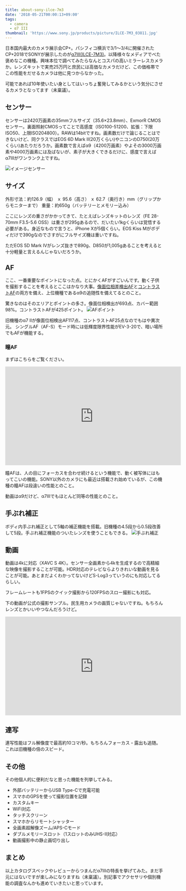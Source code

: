 ```yaml
---
title: about-sony-ilce-7m3
date: '2018-05-21T00:00:13+09:00'
tags:
  - camera
  - α7 III
thumbnail: 'https://www.sony.jp/products/picture/ILCE-7M3_03811.jpg'
---
```

日本国内最大のカメラ展示会CP+。パシフィコ横浜で3/1～3/4に開催されたCP+2018でSONYが展示したのが[α7III(ILCE-7M3)](https://www.sony.jp/ichigan/products/ILCE-7M3/)。以降様々なメディアでべた褒めなこの機種。興味本位で調べてみたらなんとコスパの高いミラーレスカメラか。レンズキットで実売25万円と庶民には高価なカメラだけど、この価格帯でこの性能をだせるカメラは他に見つからなかった。

可能であれば10年使いたい身としてはいっちょ奮発してみるかという気分にさせるカメラとなってます（未稟議）。

## センサー
センサーは2420万画素の35mmフルサイズ（35.6×23.8mm）、ExmorR CMOSセンサー。裏面照射CMOSってことで高感度（ISO100-51200、拡張：下限ISO50、上限ISO204800）。RAWは14bitですね。画素数だけで論じることはできないけど、同クラスではEOS 6D Mark II(20万くらい)やニコンのD750(20万くらい)あたりだろうか。画素数で言えばα9（4200万画素）やよその3000万画素や4000万画素には及ばないが、素子が大きくできるだけに、感度で言えばα7IIIがワンランク上ですね。

![イメージセンサー](https://www.sony.jp/products/picture/original_ILCE-7M3_ExmorR_01.jpg)

## サイズ
外形寸法：約126.9（幅） ｘ 95.6（高さ） ｘ 62.7（奥行き）mm（グリップからモニターまで）
重量：約650g（バッテリーとメモリー込み）

ここにレンズの重さがかかってきて、たとえばレンズキットのレンズ（FE 28-70mm F3.5-5.6 OSS）は重さが295gあるので、だいたい1kgくらいは覚悟する必要がある。身近なもので言うと、iPhone Xが5個くらい。EOS Kiss Mがボディだけで390gなのでさすがにフルサイズ機は重いですね。

ただEOS 5D Mark IVがレンズ抜きで890g、D850が1,005gあることを考えると十分軽量と言えるんじゃないだろうか。

## AF
ここ、一番重要なポイントになった点。とにかくAFがすごいんです。動く子供を撮影することを考えるとここはかなり大事。[像面位相差検出AF](https://www.photosepia.co.jp/image_field_phase_detect.html)と[コントラストAF](http://www.kddi.com/yogo/%E3%83%9E%E3%83%AB%E3%83%81%E3%83%A1%E3%83%87%E3%82%A3%E3%82%A2/%E3%82%B3%E3%83%B3%E3%83%88%E3%83%A9%E3%82%B9%E3%83%88AF.html)の両方を備え、上位機種であるα9の追随性を備えてるとのこと。

驚きなのはそのエリアとポイントの多さ。像面位相検出が693点、カバー範囲98%。コントラストAFが425ポイント。
![AFポイント](https://www.sony.jp/products/picture/original_ILCE-7M3_Wide.jpg)

旧機種のα7 IIが像面位相検出AF117点、コントラストAF25点なのでもはや異次元。
シングルAF（AF-S）モード時には低輝度限界性能がEV-3-20で、暗い場所でもAFが機能する。

### 瞳AF
まずはこちらをご覧ください。
<iframe width="560" height="315" src="https://www.youtube.com/embed/75dq5Uz1ZGw" frameborder="0" allow="autoplay; encrypted-media" allowfullscreen></iframe>

瞳AFは、人の目にフォーカスを合わせ続けるという機能で、動く被写体にはもってこいの機能。SONY以外のカメラにも最近は搭載され始めているが、この機種の瞳AFは段違いの性能とのこと。

動画はα9だけど、α7IIIでもほとんど同等の性能とのこと。

## 手ぶれ補正
ボディ内手ぶれ補正として5軸の補正機能を搭載。旧機種の4.5段から0.5段改善して5段。手ぶれ補正機能のついたレンズを使うこともできる。
![手ぶれ補正](https://www.sony.jp/products/picture/y_ILCE-7M3_SteadyShot.jpg)

## 動画
動画は4kに対応（XAVC S 4K）。センサー全画素から4kを生成するので高精細な映像を撮影することが可能。HDR対応のテレビならよりきれいな動画を見ることが可能。あとまだよくわかってないけどS-Log3っていうのにも対応してるらしい。

フレームレートも1FPSのクイック撮影から120FPSのスロー撮影にも対応。

下の動画が公式の撮影サンプル。民生用カメラの画質じゃないですね。もちろんレンズとかいいやつなんだろうけど。

<iframe width="560" height="315" src="https://www.youtube.com/embed/aCr2lfMoMPY" frameborder="0" allow="autoplay; encrypted-media" allowfullscreen></iframe>

## 連写
連写性能はフル解像度で最高約10コマ/秒。もちろんフォーカス・露出も追随。これは旧機種の倍のスピード。

## その他
その他個人的に便利だなと思った機能を列挙してみる。
- 外部バッテリーからUSB Type-Cで充電可能
- スマホのGPSを使って撮影位置を記録
- カスタムキー
- WiFi対応
- タッチスクリーン
- スマホからリモートシャッター
- 全画素超解像ズーム/APS-Cモード
- ダブルメモリースロット（1スロットのみUHS-II対応）
- 動画撮影中の静止画切り出し


## まとめ
以上カタログスペックやレビューからつまんだα7IIIの特長を挙げてみた。まだ手元にはないですが楽しみになりますね（未稟議）。別記事でアクセサリや個別機能の調査なんかも進めていきたいと思っています。
